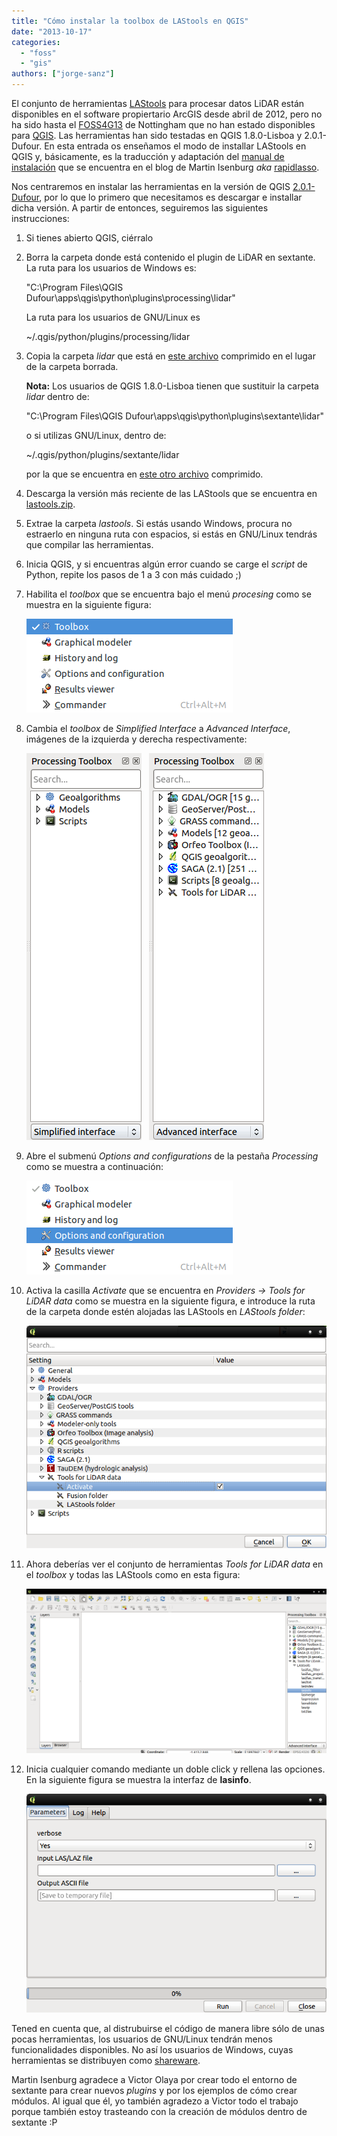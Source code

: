 ```yaml
---
title: "Cómo instalar la toolbox de LAStools en QGIS"
date: "2013-10-17"
categories: 
  - "foss"
  - "gis"
authors: ["jorge-sanz"]
---
```


El conjunto de herramientas [LAStools](https://twitter.com/lastools) para procesar datos LiDAR están disponibles en el software propiertario ArcGIS desde abril de 2012, pero no ha sido hasta el [FOSS4G13](http://2013.foss4g.org/) de Nottingham que no han estado disponibles para [QGIS](http://www.qgis.org/). Las herramientas han sido testadas en QGIS 1.8.0-Lisboa y 2.0.1-Dufour. En esta entrada os enseñamos el modo de installar LAStools en QGIS y, básicamente, es la traducción y adaptación del [manual de instalación](http://rapidlasso.com/2013/09/29/how-to-install-lastools-toolbox-in-qgis/) que se encuentra en el blog de Martin Isenburg _aka_ [rapidlasso](https://twitter.com/rapidlasso).

Nos centraremos en instalar las herramientas en la versión de QGIS [2.0.1-Dufour](http://www.qgis.org/es/site/forusers/download.html), por lo que lo primero que necesitamos es descargar e installar dicha versión. A partir de entonces, seguiremos las siguientes instrucciones:

1. Si tienes abierto QGIS, ciérralo
    
2. Borra la carpeta donde está contenido el plugin de LiDAR en sextante. La ruta para los usuarios de Windows es:
    
    "C:\\Program Files\\QGIS Dufour\\apps\\qgis\\python\\plugins\\processing\\lidar"
    
    La ruta para los usuarios de GNU/Linux es
    
    ~/.qgis/python/plugins/processing/lidar
    
3. Copia la carpeta _lidar_ que está en [este archivo](http://lastools.org/download/QGIS_2_0_toolbox.zip) comprimido en el lugar de la carpeta borrada.
    
    **Nota:** Los usuarios de QGIS 1.8.0-Lisboa tienen que sustituir la carpeta _lidar_ dentro de:
    
    "C:\\Program Files\\QGIS Dufour\\apps\\qgis\\python\\plugins\\sextante\\lidar"
    
    o si utilizas GNU/Linux, dentro de:
    
    ~/.qgis/python/plugins/sextante/lidar
    
    por la que se encuentra en [este otro archivo](http://lastools.org/download/QGIS_1_8_toolbox.zip) comprimido.
4. Descarga la versión más reciente de las LAStools que se encuentra en [lastools.zip](http://lastools.org/download/lastools.zip).
    
5. Extrae la carpeta _lastools_. Si estás usando Windows, procura no estraerlo en ninguna ruta con espacios, si estás en GNU/Linux tendrás que compilar las herramientas.
    
6. Inicia QGIS, y si encuentras algún error cuando se carge el _script_ de Python, repite los pasos de 1 a 3 con más cuidado ;)
    
7. Habilita el _toolbox_ que se encuentra bajo el menú _procesing_ como se muestra en la siguiente figura:
    
    ![images/qgis_2-0_menu_toolbox.png](images/qgis_2-0_menu_toolbox.png)
8. Cambia el _toolbox_ de _Simplified Interface_ a _Advanced Interface_, imágenes de la izquierda y derecha respectivamente:
    
    ![/imgs/2013/10/qgis_2-0_simplified.png](images/qgis_2-0_simplified.png)   ![/imgs/2013/10/qgis_2-0_advanced.png](images/qgis_2-0_advanced.png)
9. Abre el submenú _Options and configurations_ de la pestaña _Processing_ como se muestra a continuación:
    
    ![/imgs/2013/10/qgis_2-0_opts-config.png](images/qgis_2-0_opts-config.png)
10. Activa la casilla _Activate_ que se encuentra en _Providers -> Tools for LiDAR data_ como se muestra en la siguiente figura, e introduce la ruta de la carpeta donde estén alojadas las LAStools en _LAStools folder_:
    
    ![/imgs/2013/10/qgis_2-0_activate.png](images/qgis_2-0_activate.png)
11. Ahora deberías ver el conjunto de herramientas _Tools for LiDAR data_ en el _toolbox_ y todas las LAStools como en esta figura:
    
    ![/imgs/2013/10/qgis_2-0_lasinfo.png](images/qgis_2-0_lasinfo.png)
12. Inicia cualquier comando mediante un doble click y rellena las opciones. En la siguiente figura se muestra la interfaz de **lasinfo**.
    
    ![/imgs/2013/10/qgis_2-0_lasinfo_interface.png](images/qgis_2-0_lasinfo_interface.png)

Tened en cuenta que, al distrubuirse el código de manera libre sólo de unas pocas herramientas, los usuarios de GNU/Linux tendrán menos funcionalidades disponibles. No así los usuarios de Windows, cuyas herramientas se distribuyen como [shareware](http://es.wikipedia.org/wiki/Shareware).

Martin Isenburg agradece a Victor Olaya por crear todo el entorno de sextante para crear nuevos _plugins_ y por los ejemplos de cómo crear módulos. Al igual que él, yo también agradezo a Victor todo el trabajo porque también estoy trasteando con la creación de módulos dentro de sextante :P
